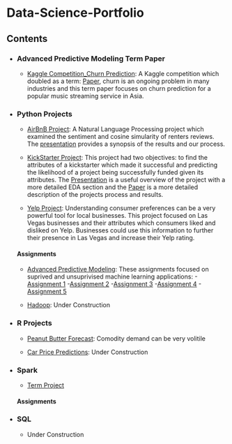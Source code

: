 # Data-Science-Portfolio

## Contents

- ### Advanced Predictive Modeling Term Paper

	- [Kaggle Competition_Churn Prediction](https://github.com/Rwoot14/Data-Science-Portfolio/tree/master/Kaggle%20Competition_Churn%20Prediction%20): A Kaggle competition which doubled as a term: [Paper](https://github.com/Rwoot14/Data-Science-Portfolio/blob/master/Kaggle%20Competition_Churn%20Prediction%20/paper.pdf), churn is an ongoing problem in many industries and this term paper focuses on churn prediction for a popular music streaming service in Asia. 

- ### Python Projects

	- [AirBnB Project](https://github.com/Rwoot14/Data-Science-Portfolio/blob/master/AirBnB%20Project/AirBnB%20Project.ipynb): A Natural Language Processing project which examined the sentiment and cosine simularity of renters reviews. The [presentation](https://github.com/91jackcheng/Text-Analytics/blob/master/Project/Project%20presentation.pdf) provides a synopsis of the results and our process.
  
  - [KickStarter Project](https://github.com/Rwoot14/Data-Science-Portfolio/blob/master/KickStarter%20Project/KickStarter%20Project.ipynb): This project had two objectives: to find the attributes of a kickstarter which made it successful and predicting the likelihood of a project being successfully funded given its attributes. The [Presentation](https://github.com/Rwoot14/Data-Science-Portfolio/blob/master/KickStarter%20Project/Project%20slides.pdf) is a useful overview of the project with a more detailed EDA section and the [Paper](https://github.com/Rwoot14/Data-Science-Portfolio/blob/master/KickStarter%20Project/Pattern%20Analysis%20of%20Kickstarter%20Projects.pdf) is a more detailed description of the projects process and results.
  
  - [Yelp Project](https://github.com/Rwoot14/Data-Science-Portfolio/tree/master/KickStarter%20Project): Understanding consumer preferences can be a very powerful tool for local businesses. This project focused on Las Vegas businesses and their attributes which consumers liked and disliked on Yelp. Businesses could use this information to further their presence in Las Vegas and increase their Yelp rating.
  
   #### Assignments
  
  - [Advanced Predictive Modeling](https://github.com/Rwoot14/Advanced-Predictive-Modeling-HW): These assignments focused on suprived and unsuprivised machine learning applications:
  	-[Assignment 1](https://github.com/Rwoot14/Advanced-Predictive-Modeling-HW/blob/master/Homework%201/HW1-F17-MIS382N%20(1)%20FINAL.ipynb)
	-[Assignment 2](https://github.com/Rwoot14/Advanced-Predictive-Modeling-HW/blob/master/Yennam_Wooten-HW2%20(1).ipynb)
	-[Assignment 3](https://github.com/Rwoot14/Advanced-Predictive-Modeling-HW/blob/master/Homework%203/MIS382_HW3_Wooten_Yennam.ipynb)
	-[Assignment 4](https://github.com/Rwoot14/Advanced-Predictive-Modeling-HW/blob/master/Homework%204/HW4_Wooten_Yennam.ipynb)
	-[Assignment 5](https://github.com/Rwoot14/Advanced-Predictive-Modeling-HW/blob/master/Homework%205/HW5_Wooten_Yennam.ipynb)
  
  - [Hadoop](https://github.com/Rwoot14/Data-Science-Portfolio/tree/master/KickStarter%20Project): Under Construction
  
- ### R Projects

  - [Peanut Butter Forecast](https://rpubs.com/rwoot14/ga2_draft): Comodity demand can be very volitile 
  
  - [Car Price Predictions](https://github.com/Rwoot14/R-projects-/blob/master/Car%20Price%20Prediction%20Project/R%20Group%20Project.pdf): Under Construction

- ### Spark

	- [Term Project]()
	
    #### Assignments

- ### SQL

	- Under Construction

